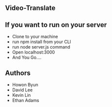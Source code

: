 ## Video-Translate

## If you want to run on your server

  - Clone to your machine
  - run npm install from your CLI
  - run node server.js command
  - Open localhost:3000
  - And You Go....

## Authors

* Howon Byun
* David Lee
* Kevin Lin
* Ethan Adams